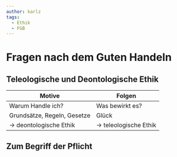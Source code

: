 ```yaml
---
author: karlz
tags:
  - Ethik
  - FGB
---
```


# Fragen nach dem Guten Handeln

## Teleologische und Deontologische Ethik

| Motive                      | Folgen                 |
| --------------------------- | ---------------------- |
| Warum Handle ich?           | Was bewirkt es?        |
| Grundsätze, Regeln, Gesetze | Glück                  |
| -> deontologische Ethik     | -> teleologische Ethik |

## Zum Begriff der Pflicht